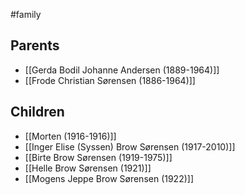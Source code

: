 #family

## Parents
- [[Gerda Bodil Johanne Andersen (1889-1964)]]
- [[Frode Christian Sørensen (1886-1964)]]

## Children
- [[Morten (1916-1916)]]
- [[Inger Elise (Syssen) Brow Sørensen (1917-2010)]]
- [[Birte Brow Sørensen (1919-1975)]]
- [[Helle Brow Sørensen (1921)]]
- [[Mogens Jeppe Brow Sørensen (1922)]]
